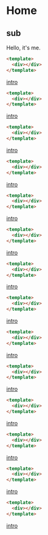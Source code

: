 # Home

## sub

Hello, it's me.

```html
<template>
  <div></div>
</template>
```

[intro](#/intro)
```html
<template>
  <div></div>
</template>
```

[intro](#/intro)
```html
<template>
  <div></div>
</template>
```

[intro](#/intro)
```html
<template>
  <div></div>
</template>
```

[intro](#/intro)
```html
<template>
  <div></div>
</template>
```

[intro](#/intro)
```html
<template>
  <div></div>
</template>
```

[intro](#/intro)
```html
<template>
  <div></div>
</template>
```

[intro](#/intro)
```html
<template>
  <div></div>
</template>
```

[intro](#/intro)
```html
<template>
  <div></div>
</template>
```

[intro](#/intro)
```html
<template>
  <div></div>
</template>
```

[intro](#/intro)
```html
<template>
  <div></div>
</template>
```

[intro](#/intro)
```html
<template>
  <div></div>
</template>
```

[intro](#/intro)
```html
<template>
  <div></div>
</template>
```

[intro](#/intro)
```html
<template>
  <div></div>
</template>
```

[intro](#/intro)
